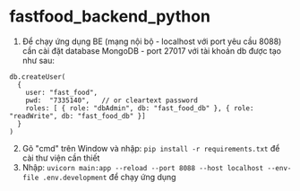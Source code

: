 # fastfood_backend_python
1. Để chạy ứng dụng BE (mạng nội bộ - localhost với port yêu cầu 8088) cần cài đặt database MongoDB - port 27017 với tài khoản db được tạo như sau:
```
db.createUser(
  {
    user: "fast_food",
    pwd:  "7335140",   // or cleartext password
    roles: [ { role: "dbAdmin", db: "fast_food_db" }, { role: "readWrite", db: "fast_food_db" }]
  }
)
```
2. Gõ "cmd" trên Window và nhập: ```pip install -r requirements.txt``` để cài thư viện cần thiết
3. Nhập: ```uvicorn main:app --reload --port 8088 --host localhost --env-file .env.development``` để chạy ứng dụng

